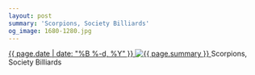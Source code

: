 ```yaml
---
layout: post
summary: 'Scorpions, Society Billiards'
og_image: 1680-1280.jpg
---
```


<p>
 <time>
  <a href="/1680">
   {{ page.date | date: "%B %-d, %Y" }}
  </a>
 </time>
 <a href="/1680">
  <img alt="{{ page.summary }}" sizes="(min-width: 700px) 50vw, calc(100vw - 2rem)" src="{{ site.assets_url }}/1680-640.jpg" srcset="{{ site.assets_url }}/1680-320.jpg 320w, {{ site.assets_url }}/1680-640.jpg 640w, {{ site.assets_url }}/1680-960.jpg 960w, {{ site.assets_url }}/1680-1280.jpg 1280w"/>
 </a>
 <span>
  Scorpions, Society Billiards
 </span>
</p>
